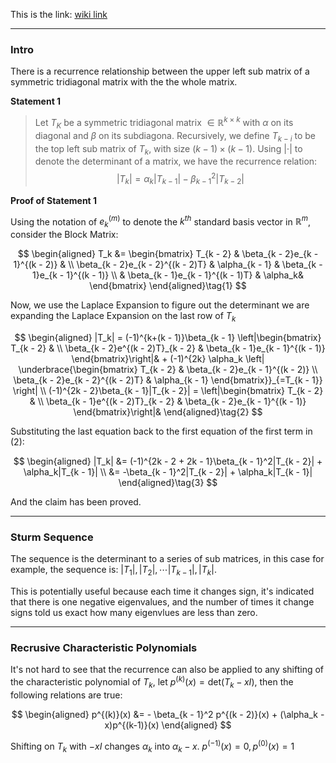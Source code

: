 This is the link: [wiki link](https://en.wikipedia.org/wiki/Laplace_expansion)

---
### **Intro**

There is a recurrence relationship between the upper left sub matrix of a symmetric tridiagonal matrix with the the whole matrix. 

**Statement 1**

> Let $T_K$ be a symmetric tridiagonal matrix $\in \mathbb{R}^{k\times k}$ with $\alpha$ on its diagonal and $\beta$ on its subdiagona. Recursively, we define $T_{k - i}$ to be the top left sub matrix of $T_k$, with size $(k - 1)\times(k - 1)$. Using $|\cdot|$ to denote the determinant of a matrix, we have the recurrence relation: 
> $$
> |T_k| = \alpha_k|T_{k - 1}| - \beta_{k - 1}^2|T_{k - 2}|
> $$

**Proof of Statement 1**

Using the notation of $e_{k}^{(m)}$ to denote the $k^{th}$ standard basis vector in $\mathbb{R}^m$, consider the Block Matrix: 

$$
\begin{aligned}
    T_k &= \begin{bmatrix}
        T_{k - 2} & \beta_{k - 2}e_{k - 1}^{(k - 2)} & 
        \\
        \beta_{k - 2}e_{k - 2}^{(k - 2)T} & \alpha_{k - 1}  & \beta_{k - 1}e_{k - 1}^{(k - 1)}
        \\
        & \beta_{k - 1}e_{k - 1}^{(k - 1)T} & \alpha_k&
    \end{bmatrix}
\end{aligned}\tag{1}
$$

Now, we use the Laplace Expansion to figure out the determinant we are expanding the Laplace Expansion on the last row of $T_k$

$$
\begin{aligned}
    |T_k| = (-1)^{k+(k - 1)}\beta_{k - 1} \left|\begin{bmatrix}
        T_{k - 2} & 
        \\
        \beta_{k - 2}e^{(k - 2)T}_{k - 2} & \beta_{k - 1}e_{k - 1}^{(k - 1)}
    \end{bmatrix}\right|&
     + 
    (-1)^{2k} \alpha_k
    \left|
        \underbrace{\begin{bmatrix}
            T_{k - 2} & \beta_{k - 2}e_{k - 1}^{(k - 2)} 
            \\
            \beta_{k - 2}e_{k - 2}^{(k - 2)T} & \alpha_{k - 1}
        \end{bmatrix}}_{=T_{k - 1}}
    \right|
    \\
    (-1)^{2k - 2}\beta_{k - 1}|T_{k - 2}| 
    = 
    \left|\begin{bmatrix}
        T_{k - 2} & 
        \\
        \beta_{k - 1}e^{(k - 2)T}_{k - 2} & \beta_{k - 2}e_{k - 1}^{(k - 1)}
    \end{bmatrix}\right|&
\end{aligned}\tag{2}
$$

Substituting the last equation back to the first equation of the first term in (2): 

$$
\begin{aligned}
    |T_k| &= 
    (-1)^{2k - 2 + 2k - 1}\beta_{k - 1}^2|T_{k - 2}| + \alpha_k|T_{k - 1}|
    \\
    &= -\beta_{k - 1}^2|T_{k - 2}| + \alpha_k|T_{k - 1}|
\end{aligned}\tag{3}
$$

And the claim has been proved. 



---
### **Sturm Sequence**

The sequence is the determinant to a series of sub matrices, in this case for example, the sequence is: $|T_1|, |T_2|, \cdots |T_{k - 1}|, |T_k|$. 

This is potentially useful because each time it changes sign, it's indicated that there is one negative eigenvalues, and the number of times it change signs told us exact how many eigenvlues are less than zero. 


---
### **Recrusive Characteristic Polynomials**

It's not hard to see that the recurrence can also be applied to any shifting of the characteristic polynomial of $T_k$, let $p^{(k)}(x) = \text{det}(T_k - xI)$, then the following relations are true: 

$$
\begin{aligned}
    p^{(k)}(x) &= - \beta_{k - 1}^2 p^{(k - 2)}(x) + (\alpha_k - x)p^{(k-1)}(x)
\end{aligned}
$$

Shifting on $T_k$ with $-xI$ changes $\alpha_k$ into $\alpha_k - x$.  $p^{(-1)}(x)= 0, p^{(0)}(x) = 1$